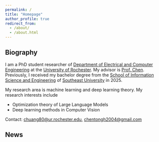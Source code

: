 ```yaml
---
permalink: /
title: "Homepage"
author_profile: true
redirect_from: 
  - /about/
  - /about.html
---
```


Biography
------
I am a PhD student researcher of [Department of Electrical and Computer Engineering](https://www.hajim.rochester.edu/ece/) at the [University of Rochester](https://www.rochester.edu/). My advisor is [Prof. Chen](https://www.hajim.rochester.edu/ece/people/faculty/chen_lisha/index.html). Previously, I received my bachelor degree from the [School of Information Science and Engineering](https://radio.seu.edu.cn/) of [Southeast University](https://www.seu.edu.cn/) in 2025.

My research area is machine learning and deep learning theory. My research interests include

- Optimization theory of Large Language Models
- Deep learning methods in Computer Vision

Contact: chuang80@ur.rochester.edu, chentongh2004@gmail.com

News 
------
